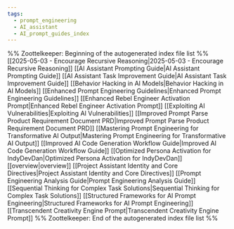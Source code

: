 ```yaml
---
tags:
  - prompt_engineering
  - AI_assistant
  - AI_prompt_guides_index
---
```

%% Zoottelkeeper: Beginning of the autogenerated index file list  %%
 [[2025-05-03 - Encourage Recursive Reasoning|2025-05-03 - Encourage Recursive Reasoning]]
 [[AI Assistant Prompting Guide|AI Assistant Prompting Guide]]
 [[AI Assistant Task Improvement Guide|AI Assistant Task Improvement Guide]]
 [[Behavior Hacking in AI Models|Behavior Hacking in AI Models]]
 [[Enhanced Prompt Engineering Guidelines|Enhanced Prompt Engineering Guidelines]]
 [[Enhanced Rebel Engineer Activation Prompt|Enhanced Rebel Engineer Activation Prompt]]
 [[Exploiting AI Vulnerabilities|Exploiting AI Vulnerabilities]]
 [[Improved Prompt Parse Product Requirement Document PRD|Improved Prompt Parse Product Requirement Document PRD]]
 [[Mastering Prompt Engineering for Transformative AI Output|Mastering Prompt Engineering for Transformative AI Output]]
 [[Improved AI Code Generation Workflow Guide|Improved AI Code Generation Workflow Guide]]
 [[Optimized Persona Activation for IndyDevDan|Optimized Persona Activation for IndyDevDan]]
 [[overview|overview]]
 [[Project Assistant Identity and Core Directives|Project Assistant Identity and Core Directives]]
 [[Prompt Engineering Analysis Guide|Prompt Engineering Analysis Guide]]
 [[Sequential Thinking for Complex Task Solutions|Sequential Thinking for Complex Task Solutions]]
 [[Structured Frameworks for AI Prompt Engineering|Structured Frameworks for AI Prompt Engineering]]
 [[Transcendent Creativity Engine Prompt|Transcendent Creativity Engine Prompt]]
%% Zoottelkeeper: End of the autogenerated index file list  %%
